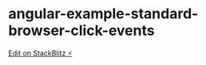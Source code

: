 # angular-example-standard-browser-click-events

[Edit on StackBlitz ⚡️](https://stackblitz.com/edit/angular-example-components-ouputs-nk)